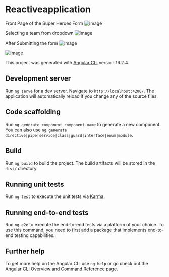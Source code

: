 # Reactiveapplication
Front Page of the Super Heroes Form
![image](https://github.com/ShaluRajput9951/SuperHeroFormAngular/assets/56314666/f70b837a-28bf-4526-928c-0b9b1d841a67)

Selecting a team from dropdown
![image](https://github.com/ShaluRajput9951/SuperHeroFormAngular/assets/56314666/7cc9001d-2d03-405c-b717-dcbda42d85fe)

After Submitting the form
![image](https://github.com/ShaluRajput9951/SuperHeroFormAngular/assets/56314666/4e74519a-c438-4b91-bb6b-2282301628f4)

![image](https://github.com/ShaluRajput9951/SuperHeroFormAngular/assets/56314666/97f0adca-e277-4999-bce4-5d2f666f34ff)








This project was generated with [Angular CLI](https://github.com/angular/angular-cli) version 16.2.4.

## Development server

Run `ng serve` for a dev server. Navigate to `http://localhost:4200/`. The application will automatically reload if you change any of the source files.

## Code scaffolding

Run `ng generate component component-name` to generate a new component. You can also use `ng generate directive|pipe|service|class|guard|interface|enum|module`.

## Build

Run `ng build` to build the project. The build artifacts will be stored in the `dist/` directory.

## Running unit tests

Run `ng test` to execute the unit tests via [Karma](https://karma-runner.github.io).

## Running end-to-end tests

Run `ng e2e` to execute the end-to-end tests via a platform of your choice. To use this command, you need to first add a package that implements end-to-end testing capabilities.

## Further help

To get more help on the Angular CLI use `ng help` or go check out the [Angular CLI Overview and Command Reference](https://angular.io/cli) page.

